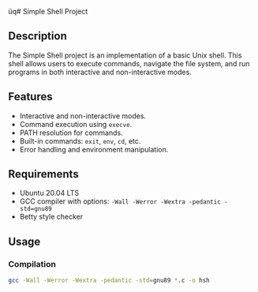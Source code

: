 üq# Simple Shell Project

## Description
The Simple Shell project is an implementation of a basic Unix shell. This shell allows users to execute commands, navigate the file system, and run programs in both interactive and non-interactive modes.

## Features
- Interactive and non-interactive modes.
- Command execution using `execve`.
- PATH resolution for commands.
- Built-in commands: `exit`, `env`, `cd`, etc.
- Error handling and environment manipulation.

## Requirements
- Ubuntu 20.04 LTS
- GCC compiler with options: `-Wall -Werror -Wextra -pedantic -std=gnu89`
- Betty style checker

## Usage
### Compilation
```bash
gcc -Wall -Werror -Wextra -pedantic -std=gnu89 *.c -o hsh

